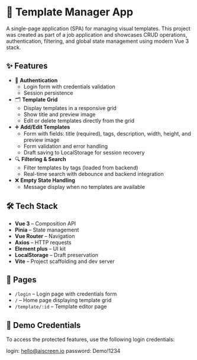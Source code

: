 # 🧩 Template Manager App

A single-page application (SPA) for managing visual templates. This project was created as part of a job application and showcases CRUD operations, authentication, filtering, and global state management using modern Vue 3 stack.

## ✨ Features

- 🔐 **Authentication**
    - Login form with credentials validation
    - Session persistence
- 🗂 **Template Grid**
    - Display templates in a responsive grid
    - Show title and preview image
    - Edit or delete templates directly from the grid
- ➕ **Add/Edit Templates**
    - Form with fields: title (required), tags, description, width, height, and preview image
    - Form validation and error handling
    - Draft saving to LocalStorage for session recovery
- 🔍 **Filtering & Search**
    - Filter templates by tags (loaded from backend)
    - Real-time search with debounce and backend integration
- ❌ **Empty State Handling**
    - Message display when no templates are available

## 🛠️ Tech Stack

- **Vue 3** – Composition API
- **Pinia** – State management
- **Vue Router** – Navigation
- **Axios** – HTTP requests
- **Element plus** – UI kit
- **LocalStorage** – Draft preservation
- **Vite** – Project scaffolding and dev server

## 📂 Pages

- `/login` – Login page with credentials form
- `/` – Home page displaying template grid
- `/template/:id` – Template editor page

## 🧪 Demo Credentials

To access the protected features, use the following login credentials:

login: hello@aiscreen.io
password: Demo!1234